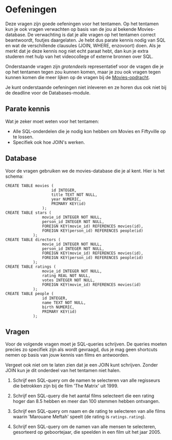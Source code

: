 # Oefeningen

Deze vragen zijn goede oefeningen voor het tentamen. Op het tentamen kun je ook vragen verwachten op basis van de jou al bekende Movies-database. De verwachting is dat je alle vragen op het tentamen correct beantwoordt, foutjes daargelaten. Je hebt dus parate kennis nodig van SQL en wat de verschillende clausules (JOIN, WHERE, enzovoort) doen. Als je merkt dat je deze kennis nog niet echt paraat hebt, dan kun je extra studeren met hulp van het videocollege of externe bronnen over SQL.

Onderstaande vragen zijn *grotendeels* representatief voor de vragen die je op het tentamen tegen zou kunnen komen, maar je zou ook vragen tegen kunnen komen die meer lijken op de vragen bij de [Movies-opdracht](/databases/movies). 

Je kunt onderstaande oefeningen niet inleveren en ze horen dus ook niet bij de deadline voor de Databases-module.


## Parate kennis

Wat je zeker moet weten voor het tentamen:

- Alle SQL-onderdelen die je nodig kon hebben om Movies en Fiftyville op te lossen.
- Specifiek ook hoe JOIN's werken.


## Database

Voor de vragen gebruiken we de movies-database die je al kent. Hier is het schema:

    CREATE TABLE movies (
                        id INTEGER,
                        title TEXT NOT NULL,
                        year NUMERIC,
                        PRIMARY KEY(id)
                    );
    CREATE TABLE stars (
                    movie_id INTEGER NOT NULL,
                    person_id INTEGER NOT NULL,
                    FOREIGN KEY(movie_id) REFERENCES movies(id),
                    FOREIGN KEY(person_id) REFERENCES people(id)
                );
    CREATE TABLE directors (
                    movie_id INTEGER NOT NULL,
                    person_id INTEGER NOT NULL,
                    FOREIGN KEY(movie_id) REFERENCES movies(id),
                    FOREIGN KEY(person_id) REFERENCES people(id)
                );
    CREATE TABLE ratings (
                    movie_id INTEGER NOT NULL,
                    rating REAL NOT NULL,
                    votes INTEGER NOT NULL,
                    FOREIGN KEY(movie_id) REFERENCES movies(id)
                );
    CREATE TABLE people (
                    id INTEGER,
                    name TEXT NOT NULL,
                    birth NUMERIC,
                    PRIMARY KEY(id)
                );

## Vragen

Voor de volgende vragen moet je SQL-queries schrijven. De queries moeten precies zo specifiek zijn als wordt gevraagd, dus je mag geen shortcuts nemen op basis van jouw kennis van films en antwoorden.

Vergeet ook niet om te laten zien dat je een JOIN kunt schrijven. Zonder JOIN kun je dit onderdeel van het tentamen niet halen.

1. Schrijf een SQL-query om de namen te selecteren van alle regisseurs die betrokken zijn bij de film 'The Matrix' uit 1999.

2. Schrijf een SQL-query die het aantal films selecteert die een rating hoger dan 8.5 hebben en meer dan 100 stemmen hebben ontvangen.

3. Schrijf een SQL-query om naam en de rating te selecteren van alle films waarin 'Marouane Meftah' speelt (de rating is `ratings.rating`).

4. Schrijf een SQL-query om de namen van alle mensen te selecteren, gesorteerd op geboortejaar, die speelden in een film uit het jaar 2005.
